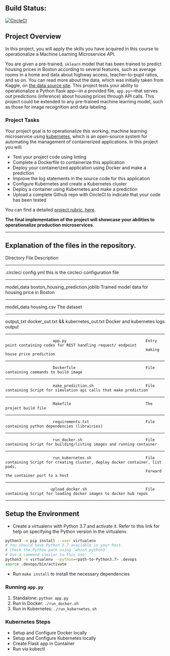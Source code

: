 ## Build Status:
[![CircleCI](https://dl.circleci.com/status-badge/img/gh/CharlesWilkenson/project-ml-kubernetes/tree/main.svg?style=svg)](https://dl.circleci.com/status-badge/redirect/gh/CharlesWilkenson/project-ml-kubernetes/tree/main)
## Project Overview

In this project, you will apply the skills you have acquired in this course to operationalize a Machine Learning Microservice API. 

You are given a pre-trained, `sklearn` model that has been trained to predict housing prices in Boston according to several features, such as average rooms in a home and data about highway access, teacher-to-pupil ratios, and so on. You can read more about the data, which was initially taken from Kaggle, on [the data source site](https://www.kaggle.com/c/boston-housing). This project tests your ability to operationalize a Python flask app—in a provided file, `app.py`—that serves out predictions (inference) about housing prices through API calls. This project could be extended to any pre-trained machine learning model, such as those for image recognition and data labeling.

### Project Tasks

Your project goal is to operationalize this working, machine learning microservice using [kubernetes](https://kubernetes.io/), which is an open-source system for automating the management of containerized applications. In this project you will:
* Test your project code using linting
* Complete a Dockerfile to containerize this application
* Deploy your containerized application using Docker and make a prediction
* Improve the log statements in the source code for this application
* Configure Kubernetes and create a Kubernetes cluster
* Deploy a container using Kubernetes and make a prediction
* Upload a complete Github repo with CircleCI to indicate that your code has been tested

You can find a detailed [project rubric, here](https://review.udacity.com/#!/rubrics/2576/view).

**The final implementation of the project will showcase your abilities to operationalize production microservices.**

---

## Explanation of the files in the repository.

DIrectory                File                                    Description
________________________________________________________________________________________________________________________________________________

.circleci                config.yml                              this is the circleci configuration file
_________________________________________________________________________________________________________________________________________________
model_data               boston_housing_prediction.joblib        Trained model data for housing price in Boston                                   
_________________________________________________________________________________________________________________________________________________
model_data               housing.csv                             The dataset
_________________________________________________________________________________________________________________________________________________
output_txt               docker_out.txt && kubernetes_out.txt     Docker and kubernetes logs output
_________________________________________________________________________________________________________________________________________________
                         app.py                                   Entry point containing codes for REST handling request/ endpoint 
                                                                  making house price prediction
__________________________________________________________________________________________________________________________________________________
                         Dockerfile                               File containing commands to build image
__________________________________________________________________________________________________________________________________________________
                         make_prediction.sh                       File containing Script for simulation api calls that make prediction
__________________________________________________________________________________________________________________________________________________
                         Makefile                                 The project build file
_______________________________________________________________________________________________________________________________________________
                         requirements.txt                         File containing python dependencies (librairies)
________________________________________________________________________________________________________________________________________________
                         run_docker.sh                            File containing Script for building/listing images and running container
___________________________________________________________________________________________________________________________________________________
                         run_kubernetes.sh                        File containing Script for creating cluster, deploy docker container, list pods,
                                                                  Forward the container port to a host                    
___________________________________________________________________________________________________________________________________________________
                        upload_docker.sh                          File containing Script for loading docker images to docker hub repos
___________________________________________________________________________________________________________________________________________________

## Setup the Environment

* Create a virtualenv with Python 3.7 and activate it. Refer to this link for help on specifying the Python version in the virtualenv. 
```bash
python3 -m pip install --user virtualenv
# You should have Python 3.7 available in your host. 
# Check the Python path using `which python3`
# Use a command similar to this one:
python3 -m virtualenv --python=<path-to-Python3.7> .devops
source .devops/bin/activate
```
* Run `make install` to install the necessary dependencies

### Running `app.py`

1. Standalone:  `python app.py`
2. Run in Docker:  `./run_docker.sh`
3. Run in Kubernetes:  `./run_kubernetes.sh`

### Kubernetes Steps

* Setup and Configure Docker locally
* Setup and Configure Kubernetes locally
* Create Flask app in Container
* Run via kubectl
